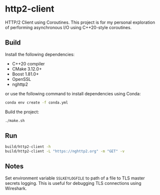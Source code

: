 # http2-client

HTTP/2 Client using Coroutines. This project is for my personal exploration of performing asynchronous I/O using C++20-style coroutines.

## Build

Install the following dependencies:

- C++20 compiler
- CMake 3.12.0+
- Boost 1.81.0+
- OpenSSL
- nghttp2

or use the following command to install dependencies using Conda:

```bash
conda env create -f conda.yml
```

Build the project:

```bash
./make.sh
```

## Run

```bash
build/http2-client -h
build/http2-client -L "https://nghttp2.org" -m "GET" -v
```

## Notes

Set environment variable `SSLKEYLOGFILE` to path of a file to TLS master secrets logging. This is useful for debugging TLS connections using Wireshark.
